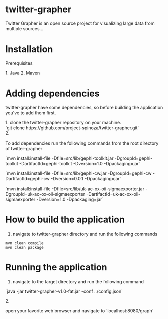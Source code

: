 # twitter-grapher
Twitter Grapher is an open source project for visualizing large data from multiple sources...<br/>

# Installation
<p>Prerequisites<p>
1. Java
2. Maven


# Adding dependencies
<p>twitter-grapher have some dependencies, so before building the application you've to add them first.</p>
1. clone the twitter-grapher repository on your machine.<br/>
   `git clone https://github.com/project-spinoza/twitter-grapher.git`<br/>
2. <p>To add dependencies run the following commands from the root directory of twitter-grapher</p>
  <p>`mvn install:install-file -Dfile=src/lib/gephi-toolkit.jar -DgroupId=gephi-toolkit -DartifactId=gephi-toolkit -Dversion=1.0 -Dpackaging=jar`</p>
<p>`mvn install:install-file -Dfile=src/lib/gephi-cw.jar -DgroupId=gephi-cw -DartifactId=gephi-cw -Dversion=0.0.1 -Dpackaging=jar`</p>
<p>`mvn install:install-file -Dfile=src/lib/uk-ac-ox-oii-sigmaexporter.jar -DgroupId=uk-ac-ox-oii-sigmaexporter -DartifactId=uk-ac-ox-oii-sigmaexporter -Dversion=1.0 -Dpackaging=jar`</p>

# How to build the application
1. <p>navigate to twitter-grapher directory and run the following commands</p>
  `mvn clean compile`<br/>
  `mvn clean package`<br/>

# Running the application
1. <p>navigate to the target directory and run the following command</p>
  <p>`java -jar twitter-grapher-v1.0-fat.jar -conf ../config.json`</p>
2. <p>open your favorite web browser and navigate to `localhost:8080/graph`</p>
